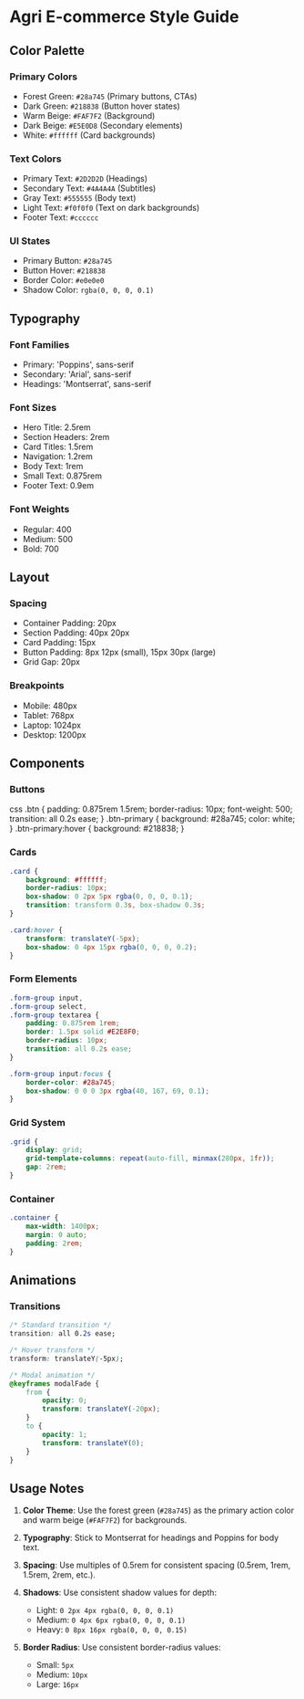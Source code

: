 # Agri E-commerce Style Guide

## Color Palette

### Primary Colors
- Forest Green: `#28a745` (Primary buttons, CTAs)
- Dark Green: `#218838` (Button hover states)
- Warm Beige: `#FAF7F2` (Background)
- Dark Beige: `#E5E0D8` (Secondary elements)
- White: `#ffffff` (Card backgrounds)

### Text Colors
- Primary Text: `#2D2D2D` (Headings)
- Secondary Text: `#4A4A4A` (Subtitles)
- Gray Text: `#555555` (Body text)
- Light Text: `#f0f0f0` (Text on dark backgrounds)
- Footer Text: `#cccccc`

### UI States
- Primary Button: `#28a745`
- Button Hover: `#218838`
- Border Color: `#e0e0e0`
- Shadow Color: `rgba(0, 0, 0, 0.1)`

## Typography

### Font Families
- Primary: 'Poppins', sans-serif
- Secondary: 'Arial', sans-serif
- Headings: 'Montserrat', sans-serif

### Font Sizes
- Hero Title: 2.5rem
- Section Headers: 2rem
- Card Titles: 1.5rem
- Navigation: 1.2rem
- Body Text: 1rem
- Small Text: 0.875rem
- Footer Text: 0.9em

### Font Weights
- Regular: 400
- Medium: 500
- Bold: 700

## Layout

### Spacing
- Container Padding: 20px
- Section Padding: 40px 20px
- Card Padding: 15px
- Button Padding: 8px 12px (small), 15px 30px (large)
- Grid Gap: 20px

### Breakpoints
- Mobile: 480px
- Tablet: 768px
- Laptop: 1024px
- Desktop: 1200px

## Components

### Buttons
css
.btn {
padding: 0.875rem 1.5rem;
border-radius: 10px;
font-weight: 500;
transition: all 0.2s ease;
}
.btn-primary {
background: #28a745;
color: white;
}
.btn-primary:hover {
background: #218838;
}

### Cards
```css
.card {
    background: #ffffff;
    border-radius: 10px;
    box-shadow: 0 2px 5px rgba(0, 0, 0, 0.1);
    transition: transform 0.3s, box-shadow 0.3s;
}

.card:hover {
    transform: translateY(-5px);
    box-shadow: 0 4px 15px rgba(0, 0, 0, 0.2);
}
```

### Form Elements
```css
.form-group input,
.form-group select,
.form-group textarea {
    padding: 0.875rem 1rem;
    border: 1.5px solid #E2E8F0;
    border-radius: 10px;
    transition: all 0.2s ease;
}

.form-group input:focus {
    border-color: #28a745;
    box-shadow: 0 0 0 3px rgba(40, 167, 69, 0.1);
}
```

### Grid System
```css
.grid {
    display: grid;
    grid-template-columns: repeat(auto-fill, minmax(280px, 1fr));
    gap: 2rem;
}
```

### Container
```css
.container {
    max-width: 1400px;
    margin: 0 auto;
    padding: 2rem;
}
```

## Animations

### Transitions
```css
/* Standard transition */
transition: all 0.2s ease;

/* Hover transform */
transform: translateY(-5px);

/* Modal animation */
@keyframes modalFade {
    from {
        opacity: 0;
        transform: translateY(-20px);
    }
    to {
        opacity: 1;
        transform: translateY(0);
    }
}
```

## Usage Notes

1. **Color Theme**: Use the forest green (`#28a745`) as the primary action color and warm beige (`#FAF7F2`) for backgrounds.

2. **Typography**: Stick to Montserrat for headings and Poppins for body text.

3. **Spacing**: Use multiples of 0.5rem for consistent spacing (0.5rem, 1rem, 1.5rem, 2rem, etc.).

4. **Shadows**: Use consistent shadow values for depth:
   - Light: `0 2px 4px rgba(0, 0, 0, 0.1)`
   - Medium: `0 4px 6px rgba(0, 0, 0, 0.1)`
   - Heavy: `0 8px 16px rgba(0, 0, 0, 0.15)`

5. **Border Radius**: Use consistent border-radius values:
   - Small: `5px`
   - Medium: `10px`
   - Large: `16px`